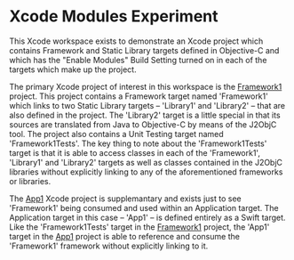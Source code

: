 # Xcode Modules Experiment

This Xcode workspace exists to demonstrate an Xcode project which contains Framework and Static Library targets defined in Objective-C and which has the "Enable Modules" Build Setting turned on in each of the targets which make up the project.

The primary Xcode project of interest in this workspace is the [Framework1](Framework1) project. This project contains a Framework target named 'Framework1' which links to two Static Library targets – 'Library1' and 'Library2' – that are also defined in the project. The 'Library2' target is a little special in that its sources are translated from Java to Objective-C by means of the J2ObjC tool. The project also contains a Unit Testing target named 'Framework1Tests'. The key thing to note about the 'Framework1Tests' target is that it is able to access classes in each of the 'Framework1', 'Library1' and 'Library2' targets as well as classes contained in the J2ObjC libraries without explicitly linking to any of the aforementioned frameworks or libraries.

The [App1](App1) Xcode project is supplemantary and exists just to see 'Framework1' being consumed and used within an Application target. The Application target in this case – 'App1' – is defined entirely as a Swift target. Like the 'Framework1Tests' target in the [Framework1](Framework1) project, the 'App1' target in the [App1](App1) project is able to reference and consume the 'Framework1' framework without explicitly linking to it.
